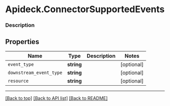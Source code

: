 # Apideck.ConnectorSupportedEvents

### Description

## Properties
Name | Type | Description | Notes
------------ | ------------- | ------------- | -------------
`event_type` | **string** |  | [optional] 
`downstream_event_type` | **string** |  | [optional] 
`resource` | **string** |  | [optional] 





---

[[Back to top]](#) [[Back to API list]](../../../../README.md#documentation-for-api-endpoints) [[Back to README]](../../../../README.md)


